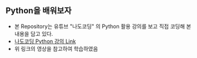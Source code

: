 ## Python을 배워보자

- 본 Repository는 유튜브 "나도코딩" 의 Python 활용 강의를 보고 직접 코딩해 본 내용을 담고 있다.
- [나도코딩 Python 강의 Link](https://www.youtube.com/playlist?list=PLMsa_0kAjjrd8hYYCwbAuDsXZmHpqHvlV)
- 위 링크의 영상을 참고하여 학습하였음
